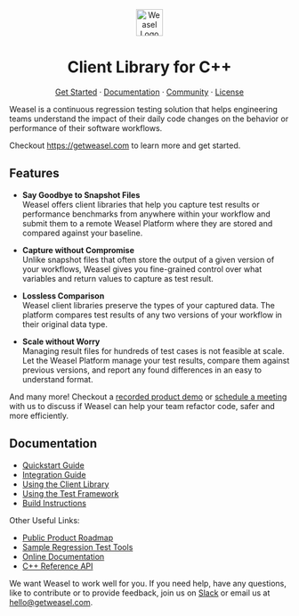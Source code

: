 <div align="center">
  <a href="https://getweasel.com" target="_blank" rel="noopener noreferrer">
    <img alt="Weasel Logo" height="48px" src="https://getweasel.com/assets/logo/weasel-logo-w-text.svg">
  </a>
  <h1>Client Library for C++</h1>
  <p>
    <a href="https://getweasel.com">Get Started</a>
    <span> &middot; </span>
    <a href="https://getweasel.com/docs">Documentation</a>
    <span> &middot; </span>
    <a href="https://getweasel.slack.com">Community</a>
    <span> &middot; </span>
    <a href="https://github.com/getweasel/weasel-cpp/blob/main/LICENSE">License</a>
  </p>
</div>

Weasel is a continuous regression testing solution that helps engineering
teams understand the impact of their daily code changes on the behavior or
performance of their software workflows.

Checkout https://getweasel.com to learn more and get started.

## Features

* **Say Goodbye to Snapshot Files**  
  Weasel offers client libraries that help you capture test results or
  performance benchmarks from anywhere within your workflow and submit
  them to a remote Weasel Platform where they are stored and compared
  against your baseline.

* **Capture without Compromise**  
  Unlike snapshot files that often store the output of a given version
  of your workflows, Weasel gives you fine-grained control over what
  variables and return values to capture as test result.

* **Lossless Comparison**  
  Weasel client libraries preserve the types of your captured data. The
  platform compares test results of any two versions of your workflow
  in their original data type.

* **Scale without Worry**  
  Managing result files for hundreds of test cases is not feasible at
  scale. Let the Weasel Platform manage your test results, compare them
  against previous versions, and report any found differences in an easy
  to understand format.

And many more! Checkout a [recorded product demo][YouTube] or
[schedule a meeting][Calendly] with us to discuss if Weasel can
help your team refactor code, safer and more efficiently.

## Documentation

* [Quickstart Guide](docs/BasicApi.md)
* [Integration Guide](docs/Integration.md)
* [Using the Client Library](docs/Quickstart.md)
* [Using the Test Framework](docs/Tutorials.md)
* [Build Instructions](docs/Build.md)

Other Useful Links:

* [Public Product Roadmap][Roadmap]
* [Sample Regression Test Tools][weasel-examples]
* [Online Documentation][Documentation]
* [C++ Reference API][weasel-cpp-api]

We want Weasel to work well for you.
If you need help, have any questions, like to contribute or to provide
feedback, join us on [Slack] or email us at [hello@getweasel.com].

[Slack]: https://getweasel.slack.com
[Calendly]: https://calendly.com/ghorbanzade/weasel
[YouTube]: https://www.youtube.com/channel/UCwa-rweWShIJo_DYhp2rVew
[hello@getweasel.com]: mailto:hello@getweasel.com

[Roadmap]: https://bit.ly/3q4EOcI
[Documentation]: https://getweasel.com/docs
[weasel-cpp-api]: https://getweasel.com/docs/clients/cpp/api.html
[weasel-examples]: https://github.com/getweasel/examples
